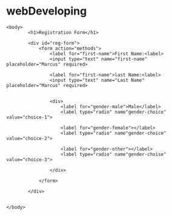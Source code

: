 # webDeveloping

<!DOCTYPE html>
<html>
	<head>
		<title>The life is a collection of experience</title>
	</head>
	
	<body>
			<h1>Registration Form</h1>
			
			<div id="reg-form">
				<form action="methods">
					<label for="first-name">First Name:<label>
					<input type="text" name="first-name" placeholder="Marcus" required>
					
					<label for="first-name">last Name:<label>
					<input type="text" name="Last Name" placeholder="Marcus" required>
					
					
					<div>
						<label for="gender-male">Male</label>
						<label type="radio" name"gender-choice" value="choice-1">
						
						<label for="gender-female"></label>
						<label type="radio" name"gender-choice" value="choice-2">
						
						<label for="gender-other"></label>
						<label type="radio" name"gender-choise" value="choice-3">
					
					</div>
					
				</form>
			
			</div>
		
		
	</body>
</html>
